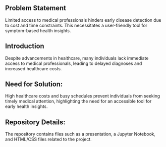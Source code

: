 ## Problem Statement

Limited access to medical professionals hinders early disease detection due to cost and time constraints. This necessitates a user-friendly tool for symptom-based health insights.

## Introduction

Despite advancements in healthcare, many individuals lack immediate access to medical professionals, leading to delayed diagnoses and increased healthcare costs.

## Need for Solution: 

High healthcare costs and busy schedules prevent individuals from seeking timely medical attention, highlighting the need for an accessible tool for early health insights.

## Repository Details: 

The repository contains files such as a presentation, a Jupyter Notebook, and HTML/CSS files related to the project.
